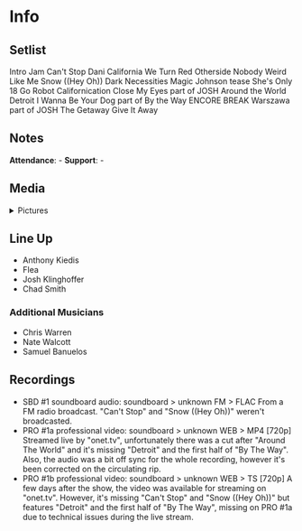 # Info

## Setlist

Intro Jam
Can't Stop
Dani California
We Turn Red
Otherside
Nobody Weird Like Me
Snow ((Hey Oh))
Dark Necessities
Magic Johnson tease
She's Only 18
Go Robot
Californication
Close My Eyes part of JOSH
Around the World
Detroit
I Wanna Be Your Dog part of
By the Way
ENCORE BREAK
Warszawa part of JOSH
The Getaway
Give It Away

## Notes

**Attendance**: -
**Support**: -

## Media 

<details>
  <summary>Pictures</summary>
  <!--<img alt="Setlist" title="Setlist" src="_.jpg" height="200" />
  <img alt="Clipping" title="Clipping" src="_.jpg" height="200" />
  <img alt="Flyer" title="Flyer" src="_.jpg" height="200" />-->
</details>

## Line Up

* Anthony Kiedis
* Flea
* Josh Klinghoffer
* Chad Smith

### Additional Musicians

* Chris Warren  
* Nate Walcott  
* Samuel Banuelos

## Recordings

* SBD #1 soundboard audio: soundboard > unknown FM > FLAC From a FM radio broadcast. "Can't Stop" and "Snow ((Hey Oh))" weren't broadcasted.
* PRO #1a professional video: soundboard > unknown WEB > MP4 [720p] Streamed live by "onet.tv", unfortunately there was a cut after "Around The World" and it's missing "Detroit" and the first half of "By The Way". Also, the audio was a bit off sync for the whole recording, however it's been corrected on the circulating rip.
* PRO #1b professional video: soundboard > unknown WEB > TS [720p] A few days after the show, the video was available for streaming on "onet.tv". However, it's missing "Can't Stop" and "Snow ((Hey Oh))" but features "Detroit" and the first half of "By The Way", missing on PRO #1a due to technical issues during the live stream.
